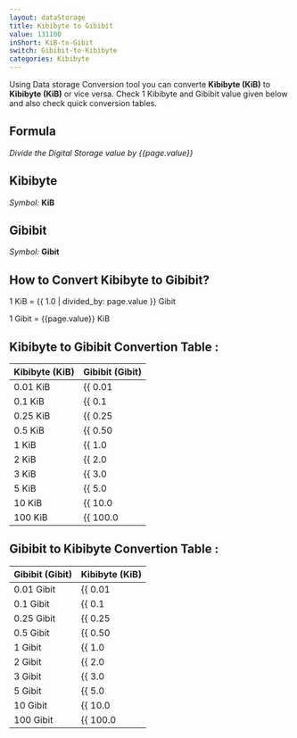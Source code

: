 ```yaml
---
layout: dataStorage
title: Kibibyte to Gibibit
value: 131100
inShort: KiB-to-Gibit
switch: Gibibit-to-Kibibyte
categories: Kibibyte
---
```


Using Data storage Conversion tool you can converte **Kibibyte (KiB)** to **Kibibyte (KiB)** or vice versa. Check 1 Kibibyte and Gibibit value given below and also check quick conversion tables.

## Formula
*Divide the Digital Storage value by {{page.value}}*

## Kibibyte
*Symbol:* **KiB**

## Gibibit
*Symbol:* **Gibit**

## How to Convert Kibibyte to Gibibit?

1 KiB = {{ 1.0 | divided_by: page.value }} Gibit

1 Gibit = {{page.value}} KiB


## Kibibyte to Gibibit Convertion Table :

| Kibibyte (KiB) | Gibibit (Gibit) |
| ---- | ---- |
| 0.01 KiB | {{ 0.01 | divided_by: page.value }} Gibit |
| 0.1 KiB | {{ 0.1 | divided_by: page.value }} Gibit |
| 0.25 KiB | {{ 0.25 | divided_by: page.value }} Gibit |
| 0.5 KiB | {{ 0.50 | divided_by: page.value }} Gibit |
| 1 KiB | {{ 1.0 | divided_by: page.value }} Gibit |
| 2 KiB | {{ 2.0 | divided_by: page.value }} Gibit |
| 3 KiB | {{ 3.0 | divided_by: page.value }} Gibit |
| 5 KiB | {{ 5.0 | divided_by: page.value }} Gibit |
| 10 KiB | {{ 10.0 | divided_by: page.value }} Gibit |
| 100 KiB | {{ 100.0 | divided_by: page.value }} Gibit |

## Gibibit to Kibibyte Convertion Table :

| Gibibit (Gibit) | Kibibyte (KiB) |
| ---- | ---- |
| 0.01 Gibit | {{ 0.01 | times: page.value }} KiB |
| 0.1 Gibit | {{ 0.1 | times: page.value }} KiB |
| 0.25 Gibit | {{ 0.25 | times: page.value }} KiB |
| 0.5 Gibit | {{ 0.50 | times: page.value }} KiB |
| 1 Gibit | {{ 1.0 | times: page.value }} KiB |
| 2 Gibit | {{ 2.0 | times: page.value }} KiB |
| 3 Gibit | {{ 3.0 | times: page.value }} KiB |
| 5 Gibit | {{ 5.0 | times: page.value }} KiB |
| 10 Gibit | {{ 10.0 | times: page.value }} KiB |
| 100 Gibit | {{ 100.0 | times: page.value }} KiB |


<script>
document.getElementById('selectInput')[5].selected = true
document.getElementById('selectOutput')[11].selected = true
</script>
